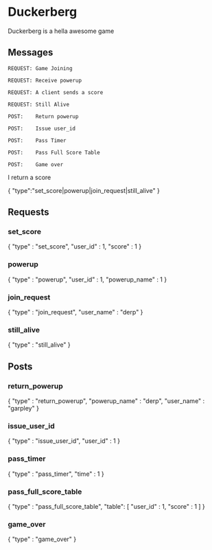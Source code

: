 # Duckerberg

Duckerberg is a hella awesome game

## Messages

`REQUEST: Game Joining`

`REQUEST: Receive powerup`

`REQUEST: A client sends a score`

`REQUEST: Still Alive`

`POST:    Return powerup`

`POST:    Issue user_id`

`POST:    Pass Timer`

`POST:    Pass Full Score Table`

`POST:    Game over`

I return a score

{
  "type":"set_score|powerup|join_request|still_alive"
}


## Requests
### set_score

{
  "type"     : "set_score",
  "user_id"  : 1,
  "score"    : 1
}

### powerup

{
  "type"         : "powerup",
  "user_id"      : 1,
  "powerup_name" : 1
}

### join_request

{
  "type"      : "join_request",
  "user_name" : "derp"
}

### still_alive

{
  "type"      : "still_alive"
}




## Posts

### return_powerup

{
  "type"         : "return_powerup",
  "powerup_name" : "derp",
  "user_name"    : "garpley"
}

### issue_user_id

{
  "type" : "issue_user_id",
  "user_id" : 1
}

### pass_timer

{
  "type" : "pass_timer",
  "time" : 1
}

### pass_full_score_table

{
  "type" : "pass_full_score_table",
  "table": [
    "user_id" : 1,
    "score"   : 1
  ]
}

### game_over

{
  "type" : "game_over"
}
